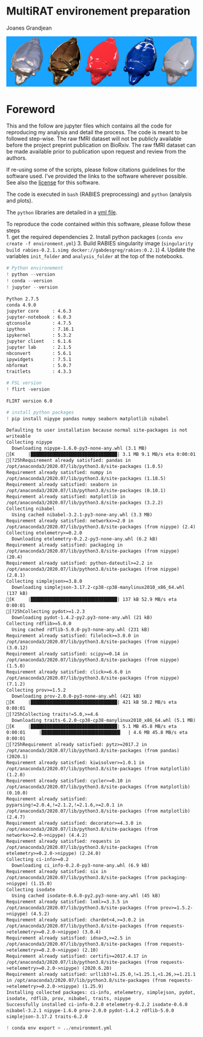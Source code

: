 MultiRAT environement preparation
================
Joanes Grandjean

![rat art](../assets/img/rat_art.png)

# Foreword

This and the follow are jupyter files which contains all the code for
reproducing my analysis and detail the process. The code is meant to be
followed step-wise. The raw fMRI dataset will not be publicly available
before the project preprint publication on BioRxiv. The raw fMRI dataset
can be made available prior to publication upon request and review from
the authors.

If re-using some of the scripts, please follow citations guidelines for
the software used. I’ve provided the links to the software wherever
possible. See also the [license](../LICENSE.md) for this software.

The code is executed in `bash` (RABIES preprocessing) and `python` (analysis
and plots).

The `python` libraries are detailed in a [yml file](../environment.yml).

To reproduce the code contained within this software, please follow
these steps  
1\. get the required dependencies 
2\. Install python packages (`conda env create -f environment.yml`)
3\. Build RABIES singularity image (`singularity build rabies-0.2.1.simg docker://gabdesgreg/rabies:0.2.1`)
4\. Update the variables `init_folder` and `analysis_folder` at the top of the notebooks. 



```python
# Python environement
! python --version
! conda --version
! jupyter --version
```

    Python 2.7.5
    conda 4.9.0
    jupyter core     : 4.6.3
    jupyter-notebook : 6.0.3
    qtconsole        : 4.7.5
    ipython          : 7.16.1
    ipykernel        : 5.3.2
    jupyter client   : 6.1.6
    jupyter lab      : 2.1.5
    nbconvert        : 5.6.1
    ipywidgets       : 7.5.1
    nbformat         : 5.0.7
    traitlets        : 4.3.3



```python
# FSL version 
! flirt -version
```

    FLIRT version 6.0



```python
# install python packages
! pip install nipype pandas numpy seaborn matplotlib nibabel 
```

    Defaulting to user installation because normal site-packages is not writeable
    Collecting nipype
      Downloading nipype-1.6.0-py3-none-any.whl (3.1 MB)
    [K     |████████████████████████████████| 3.1 MB 9.1 MB/s eta 0:00:01
    [?25hRequirement already satisfied: pandas in /opt/anaconda3/2020.07/lib/python3.8/site-packages (1.0.5)
    Requirement already satisfied: numpy in /opt/anaconda3/2020.07/lib/python3.8/site-packages (1.18.5)
    Requirement already satisfied: seaborn in /opt/anaconda3/2020.07/lib/python3.8/site-packages (0.10.1)
    Requirement already satisfied: matplotlib in /opt/anaconda3/2020.07/lib/python3.8/site-packages (3.2.2)
    Collecting nibabel
      Using cached nibabel-3.2.1-py3-none-any.whl (3.3 MB)
    Requirement already satisfied: networkx>=2.0 in /opt/anaconda3/2020.07/lib/python3.8/site-packages (from nipype) (2.4)
    Collecting etelemetry>=0.2.0
      Downloading etelemetry-0.2.2-py3-none-any.whl (6.2 kB)
    Requirement already satisfied: packaging in /opt/anaconda3/2020.07/lib/python3.8/site-packages (from nipype) (20.4)
    Requirement already satisfied: python-dateutil>=2.2 in /opt/anaconda3/2020.07/lib/python3.8/site-packages (from nipype) (2.8.1)
    Collecting simplejson>=3.8.0
      Downloading simplejson-3.17.2-cp38-cp38-manylinux2010_x86_64.whl (137 kB)
    [K     |████████████████████████████████| 137 kB 52.9 MB/s eta 0:00:01
    [?25hCollecting pydot>=1.2.3
      Downloading pydot-1.4.2-py2.py3-none-any.whl (21 kB)
    Collecting rdflib>=5.0.0
      Using cached rdflib-5.0.0-py3-none-any.whl (231 kB)
    Requirement already satisfied: filelock>=3.0.0 in /opt/anaconda3/2020.07/lib/python3.8/site-packages (from nipype) (3.0.12)
    Requirement already satisfied: scipy>=0.14 in /opt/anaconda3/2020.07/lib/python3.8/site-packages (from nipype) (1.5.0)
    Requirement already satisfied: click>=6.6.0 in /opt/anaconda3/2020.07/lib/python3.8/site-packages (from nipype) (7.1.2)
    Collecting prov>=1.5.2
      Downloading prov-2.0.0-py3-none-any.whl (421 kB)
    [K     |████████████████████████████████| 421 kB 58.2 MB/s eta 0:00:01
    [?25hCollecting traits!=5.0,>=4.6
      Downloading traits-6.2.0-cp38-cp38-manylinux2010_x86_64.whl (5.1 MB)
    [K     |████████████████████████████████| 5.1 MB 45.8 MB/s eta 0:00:01     |█████████████████████████████▏  | 4.6 MB 45.8 MB/s eta 0:00:01
    [?25hRequirement already satisfied: pytz>=2017.2 in /opt/anaconda3/2020.07/lib/python3.8/site-packages (from pandas) (2020.1)
    Requirement already satisfied: kiwisolver>=1.0.1 in /opt/anaconda3/2020.07/lib/python3.8/site-packages (from matplotlib) (1.2.0)
    Requirement already satisfied: cycler>=0.10 in /opt/anaconda3/2020.07/lib/python3.8/site-packages (from matplotlib) (0.10.0)
    Requirement already satisfied: pyparsing!=2.0.4,!=2.1.2,!=2.1.6,>=2.0.1 in /opt/anaconda3/2020.07/lib/python3.8/site-packages (from matplotlib) (2.4.7)
    Requirement already satisfied: decorator>=4.3.0 in /opt/anaconda3/2020.07/lib/python3.8/site-packages (from networkx>=2.0->nipype) (4.4.2)
    Requirement already satisfied: requests in /opt/anaconda3/2020.07/lib/python3.8/site-packages (from etelemetry>=0.2.0->nipype) (2.24.0)
    Collecting ci-info>=0.2
      Downloading ci_info-0.2.0-py3-none-any.whl (6.9 kB)
    Requirement already satisfied: six in /opt/anaconda3/2020.07/lib/python3.8/site-packages (from packaging->nipype) (1.15.0)
    Collecting isodate
      Using cached isodate-0.6.0-py2.py3-none-any.whl (45 kB)
    Requirement already satisfied: lxml>=3.3.5 in /opt/anaconda3/2020.07/lib/python3.8/site-packages (from prov>=1.5.2->nipype) (4.5.2)
    Requirement already satisfied: chardet<4,>=3.0.2 in /opt/anaconda3/2020.07/lib/python3.8/site-packages (from requests->etelemetry>=0.2.0->nipype) (3.0.4)
    Requirement already satisfied: idna<3,>=2.5 in /opt/anaconda3/2020.07/lib/python3.8/site-packages (from requests->etelemetry>=0.2.0->nipype) (2.10)
    Requirement already satisfied: certifi>=2017.4.17 in /opt/anaconda3/2020.07/lib/python3.8/site-packages (from requests->etelemetry>=0.2.0->nipype) (2020.6.20)
    Requirement already satisfied: urllib3!=1.25.0,!=1.25.1,<1.26,>=1.21.1 in /opt/anaconda3/2020.07/lib/python3.8/site-packages (from requests->etelemetry>=0.2.0->nipype) (1.25.9)
    Installing collected packages: ci-info, etelemetry, simplejson, pydot, isodate, rdflib, prov, nibabel, traits, nipype
    Successfully installed ci-info-0.2.0 etelemetry-0.2.2 isodate-0.6.0 nibabel-3.2.1 nipype-1.6.0 prov-2.0.0 pydot-1.4.2 rdflib-5.0.0 simplejson-3.17.2 traits-6.2.0



```python
! conda env export > ../environment.yml
```
